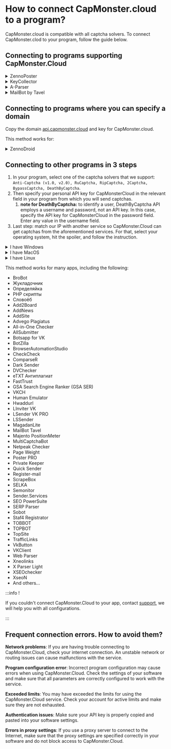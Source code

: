 ﻿# How to connect CapMonster.cloud to a program?
CapMonster.cloud is compatible with all captcha solvers. To connect CapMonster.clod to your program, follow the guide below.
## **Connecting to programs supporting CapMonster.Cloud** 
<details>
    <summary>ZennoPoster</summary>

![](./images/external-program/zennoposter.png)
</details>

<details>
    <summary>KeyCollector</summary>

Select “Use CapMonster.cloud” and enter your personal API key.

![](./images/external-program/Aspose.Words.65ffb1d6-0a55-415c-84ac-f87a8022a7cc.003.png)
</details>

<details>
    <summary>A-Parser</summary>

To solve a reCAPTCHA, select Util::ReCaptcha2 and specify the key for the Provider field.

![](./images/external-program/aparser.png) 

To solve standard captchas, select “Util::Antigate“ and specify “api.capmonster.cloud“ as the value for “Antigate domain“. In the "key" field, specify your personal API key.

![](./images/external-program/aparser2.png)
</details>

<details>
    <summary>MailBot by Tavel</summary>

![](./images/external-program/Aspose.Words.65ffb1d6-0a55-415c-84ac-f87a8022a7cc.006.png)
</details>

## **Connecting to programs where you can specify a domain**
Copy the domain [api.capmonster.cloud](https://api.capmonster.cloud) and key for CapMonster.cloud.

This method works for:

<details>
    <summary>ZennoDroid</summary>

![](./images/external-program/Aspose.Words.65ffb1d6-0a55-415c-84ac-f87a8022a7cc.007.png)
</details>

## **Connecting to other programs in 3 steps**
1. In your program, select one of the captcha solvers that we support:
   `Anti-Captcha (v1.0, v2.0), RuCaptcha, RipCaptcha, 2Captcha, BypassCaptcha, DeathByCaptcha`.
1. Then specify your personal API key for CapMonsterCloud in the relevant field in your program from which you will send captchas.
   1. **note for DeathByCaptcha:** to identify a user, DeathByCaptcha API employs a username and password, not an API key. In this case, specify the API key for CapMonsterCloud in the password field. Enter any value in the username field.
1. Last step: match our IP with another service so CapMonster.Cloud can get captchas from the aforementioned services. For that, select your operating system, hit the spoiler, and follow the instruction.

<details>
    <summary>I have Windows</summary>

Go here: C:\Windows\System32\drivers\etc\ and find the file **hosts**. Open it with Notepad and add the following lines to the document end:

```
# capmonster.cloud begin

65.21.216.235 rucaptcha.com

65.21.216.235 ripcaptcha.com

65.21.216.235 imacros2.rucaptcha.com

65.21.216.235 2captcha.com

65.21.216.235 imacros2.2captcha.com

65.21.216.235 dc.antigate.com

65.21.216.235 anti-captcha.net

65.21.216.235 antigate.com

65.21.216.235 anticaptcha.com

65.21.216.235 www.anti-captcha.net

65.21.216.235 www.antigate.com

65.21.216.235 www.anticaptcha.com

65.21.216.235 anti-captcha.com

65.21.216.235 api.anti-captcha.com

65.21.216.235 bypasscaptcha.com

65.21.216.235 www.bypasscaptcha.com

65.21.216.235 api.dbcapi.me

65.21.216.235 api.deathbycaptcha.com

65.21.216.235 api.deathbycaptcha.eu

65.21.216.235 api.dbc.me

# capmonster.cloud end
```
Save.
:::info
In some cases, you may need admin rights to save the file. In this case, you will have to follow this simple instructions:

1. Start typing "Notepad" in the search bar of your taskbar. Once the result is found, RMB-click on it and click "Run as administrator."

  ![](./images/external-program/Aspose.Words.65ffb1d6-0a55-415c-84ac-f87a8022a7cc.008.png)

1. In the Notepad upper menu, click File — Open and specify the path to "hosts": *C:\Windows\System32\drivers\etc.* If there are several files with this name in the folder, open the file that has no extension.
1. Make changes to "hosts" and then save the file in the menu.
:::

Try visiting any of these domains. If everything is correct, a white page will open. If you couldn't do it, contact [support](https://helpdesk.zennolab.com/conversation/new), we will help you with all configurations!
</details>

<details>
    <summary>I have MacOS</summary>

Open Terminal via Spotlight or Launchpad.

![](./images/external-program/Aspose.Words.65ffb1d6-0a55-415c-84ac-f87a8022a7cc.009.png) 

In the application window, enter the command for opening Nano text editor: `sudo nano /etc/hosts`

After you enter the command, click Enter, type your admin password, and hit Enter again.  

:::info
The process of entering the admin password is not shown. Just enter the password, click Enter, and you will get into the system. 
:::

Now you are in Nano text editor.

:::info
Neither mouse nor trackpad work here. You can only use the keyboard.
:::

Add the following lines to the end of the document:

```
# capmonster.cloud begin

65.21.216.235 rucaptcha.com

65.21.216.235 ripcaptcha.com

65.21.216.235 imacros2.rucaptcha.com

65.21.216.235 2captcha.com

65.21.216.235 imacros2.2captcha.com

65.21.216.235 dc.antigate.com

65.21.216.235 anti-captcha.net

65.21.216.235 antigate.com

65.21.216.235 anticaptcha.com

65.21.216.235 www.anti-captcha.net

65.21.216.235 www.antigate.com

65.21.216.235 www.anticaptcha.com

65.21.216.235 anti-captcha.com

65.21.216.235 api.anti-captcha.com

65.21.216.235 bypasscaptcha.com

65.21.216.235 www.bypasscaptcha.com

65.21.216.235 api.dbcapi.me

65.21.216.235 api.deathbycaptcha.com

65.21.216.235 api.deathbycaptcha.eu

65.21.216.235 api.dbc.me

# capmonster.cloud end
```

After changes are made, click Ctrl+O to apply them. After that, click Ctrl+X and Enter to leave the editor.

To see the changes, clear the DNS cache. For that, enter the command: `sudo killall -HUP mDNSResponder`. It will clear the DNS cache on your Mac, and the operating system will see the changes in Hosts.

Try visiting any of these domains. If everything is correct, a white page will open. If you couldn't do it, contact [support](https://helpdesk.zennolab.com/conversation/new), we will help you with all configurations.
</details>

<details>
    <summary>I have Linux</summary>

In the application window, enter the command for opening Nano text editor: `sudo nano /etc/hosts`

After you enter the command, click Enter. Now you are in Nano text editor.  

Add the following lines to the end of the document:
```
# capmonster.cloud begin

65.21.216.235 rucaptcha.com

65.21.216.235 ripcaptcha.com

65.21.216.235 imacros2.rucaptcha.com

65.21.216.235 2captcha.com

65.21.216.235 imacros2.2captcha.com

65.21.216.235 dc.antigate.com

65.21.216.235 anti-captcha.net

65.21.216.235 antigate.com

65.21.216.235 anticaptcha.com

65.21.216.235 www.anti-captcha.net

65.21.216.235 www.antigate.com

65.21.216.235 www.anticaptcha.com

65.21.216.235 anti-captcha.com

65.21.216.235 api.anti-captcha.com

65.21.216.235 bypasscaptcha.com

65.21.216.235 www.bypasscaptcha.com

65.21.216.235 api.dbcapi.me

65.21.216.235 api.deathbycaptcha.com

65.21.216.235 api.deathbycaptcha.eu

65.21.216.235 api.dbc.me

# capmonster.cloud end
```

After changes are made, click Ctrl+X and then Y to apply them.  

Try visiting any of these domains. If everything is correct, a white page will open. If you couldn't do it, contact [support](https://helpdesk.zennolab.com/conversation/new), we will help you with all configurations.
</details>

This method works for many apps, including the following:

- BroBot
- Жукладочник
- Определяйка
- PHP скрипты
- Словоёб
- Add2Board
- AddNews
- AddSite
- Advego Plagiatus
- All-in-One Checker
- AllSubmitter
- Botsapp for VK
- BotZilla
- BrowserAutomationStudio
- CheckCheck
- ComparseR
- Dark Sender
- DVChecker
- eTXT Антиплагиат
- FastTrust
- GSA Search Engine Ranker (GSA SER)
- VKCH
- Human Emulator
- Hwaddurl
- LInviter VK
- LSender VK PRO
- LSSender
- MagadanLite
- MailBot Tavel
- Majento PositionMeter
- MultiCaptchaBot
- Netpeak Checker
- Page Weight
- Poster PRO
- Private Keeper
- Quick Sender
- Register-mail
- ScrapeBox
- SELKA
- Semonitor
- Sender.Services
- SEO PowerSuite
- SERP Parser
- Sobot
- Staf4 Registrator
- TOBBOT
- TOPBOT
- TopSite
- TrafficLinks
- VkButton
- VKClient
- Web Parser
- Xneolinks
- X Parser Light
- XSEOchecker
- XseoN
- And others...

:::info !

If you couldn't connect CapMonster.Cloud to your app, contact [support](https://helpdesk.zennolab.com/conversation/new), we will help you with all configurations.

:::

## **Frequent connection errors. How to avoid them?**

**Network problems**: If you are having trouble connecting to CapMonster.Cloud, check your internet connection. An unstable network or routing issues can cause malfunctions with the service.

**Program configuration error**: Incorrect program configuration may cause errors when using CapMonster.Cloud. Check the settings of your software and make sure that all parameters are correctly configured to work with the service.

**Exceeded limits**: You may have exceeded the limits for using the CapMonster.Cloud service. Check your account for active limits and make sure they are not exhausted.

**Authentication issues**: Make sure your API key is properly copied and pasted into your software settings.

**Errors in proxy settings**: If you use a proxy server to connect to the Internet, make sure that the proxy settings are specified correctly in your software and do not block access to CapMonster.Cloud.
